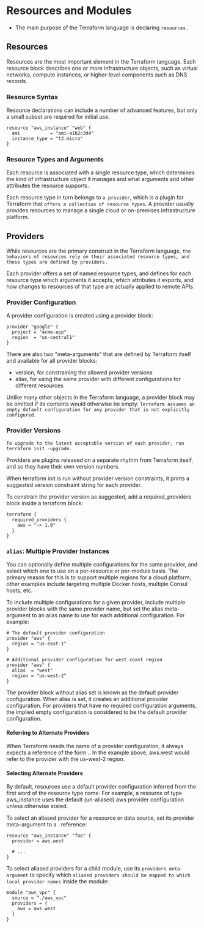 #  Resources and Modules 

* The main purpose of the Terraform language is declaring `resources.` 

##  Resources 

Resources are the most important element in the Terraform language. Each resource block describes one or more infrastructure objects, such as virtual networks,
compute instances, or higher-level components such as DNS records.


### Resource Syntax

Resource declarations can include a number of advanced features, but only a small subset are required for initial use.

```
resource "aws_instance" "web" {
  ami           = "ami-a1b2c3d4"
  instance_type = "t2.micro"
}

```

### Resource Types and Arguments 

Each resource is associated with a single resource type, which determines the kind of infrastructure object it manages and what arguments and other attributes 
the resource supports.


Each resource type in turn belongs to `a provider`, which is a plugin for Terraform that `offers a collection of resource types`. A provider usually provides resources 
to manage a single cloud or on-premises infrastructure platform.

##  Providers 

While resources are the primary construct in the Terraform language, `the behaviors of resources rely on their associated resource types, and these types are defined by providers.`

Each provider offers a set of named resource types, and defines for each resource type which arguments it accepts, which attributes it exports, and how changes to resources of that
type are actually applied to remote APIs.

###  Provider Configuration 

A provider configuration is created using a provider block:

```
provider "google" {
  project = "acme-app"
  region  = "us-central1"
}

```

There are also two "meta-arguments" that are defined by Terraform itself and available for all provider blocks:

 * version, for constraining the allowed provider versions
 * alias, for using the same provider with different configurations for different resources


Unlike many other objects in the Terraform language, a provider block may be omitted if its contents would otherwise be empty. 
`Terraform assumes an empty default configuration for any provider that is not explicitly configured.`

### Provider Versions 

`To upgrade to the latest acceptable version of each provider, run terraform init -upgrade.`

Providers are plugins released on a separate rhythm from Terraform itself, and so they have their own version numbers.

When terraform init is run without provider version constraints, it prints a suggested version constraint string for each provider.

To constrain the provider version as suggested, add a required_providers block inside a terraform block:

```
terraform {
  required_providers {
    aws = "~> 1.0"
  }
}

```


### `alias`: Multiple Provider Instances 


You can optionally define multiple configurations for the same provider, and select which one to use on a per-resource or per-module basis. The primary reason for this is to support
multiple regions for a cloud platform; other examples include targeting multiple Docker hosts, multiple Consul hosts, etc.


To include multiple configurations for a given provider, include multiple provider blocks with the same provider name, but set the alias meta-argument to an alias name to use for each additional configuration. For example:

```
# The default provider configuration
provider "aws" {
  region = "us-east-1"
}

# Additional provider configuration for west coast region
provider "aws" {
  alias  = "west"
  region = "us-west-2"
}

```

The provider block without alias set is known as the default provider configuration. When alias is set, it creates an additional provider configuration. For providers that have no required configuration arguments, the implied empty configuration is considered to be the default provider configuration.

#### Referring to Alternate Providers 

When Terraform needs the name of a provider configuration, it always expects a reference of the form <PROVIDER NAME>.<ALIAS>. In the example above, aws.west would refer to the provider with the us-west-2 region.

####  Selecting Alternate Providers

By default, resources use a default provider configuration inferred from the first word of the resource type name. For example, a resource of type aws_instance uses the default (un-aliased) aws provider configuration unless otherwise stated.

To select an aliased provider for a resource or data source, set its provider meta-argument to a <PROVIDER NAME>.<ALIAS> reference:
```
resource "aws_instance" "foo" {
  provider = aws.west

  # ...
}
```

To select aliased providers for a child module, use its `providers meta-argument` to specify which `aliased providers should be mapped to which local provider names` inside the module:

```
module "aws_vpc" {
  source = "./aws_vpc"
  providers = {
    aws = aws.west
  }
}
```
